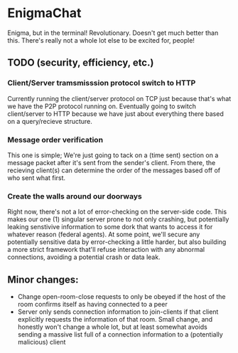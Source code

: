 # EnigmaChat

Enigma, but in the terminal! Revolutionary. Doesn't get much better than this. There's really not a whole lot else to be excited for, people!

## TODO (security, efficiency, etc.) 

### Client/Server tramsmisssion protocol switch to HTTP
Currently running the client/server protocol on TCP just because that's what we have the P2P protocol running on. Eventually going to switch client/server to HTTP because we have just about everything there based on a query/recieve structure.

### Message order verification 
This one is simple; We're just going to tack on a (time sent) section on a message packet after it's sent from the sender's client. From there, the recieving client(s) can determine the order of the messages based off of who sent what first.

### Create the walls around our doorways
Right now, there's not a lot of error-checking on the server-side code. This makes our one (1) singular server prone to not only crashing, but potentially leaking senstivive information to some dork that wants to access it for whatever reason (federal agents). At some point, we'll secure any potentially sensitive data by error-checking a little harder, but also building a more strict framework that'll refuse interaction with any abnormal connections, avoiding a potential crash or data leak.  

## Minor changes:
- Change open-room-close requests to only be obeyed if the host of the room confirms itself as having connected to a peer
- Server only sends connection information to join-clients if that client explicitly requests the information of that room. Small change, and honestly won't change a whole lot, but at least somewhat avoids sending a massive list full of a connection information to a (potentially malicious) client
